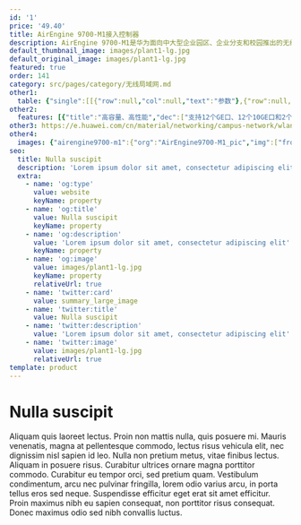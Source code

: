 ```yaml
---
id: '1'
price: '49.40'
title: AirEngine 9700-M1接入控制器
description: AirEngine 9700-M1是华为面向中大型企业园区、企业分支和校园推出的无线接入控制器（Access controller），最大可管理2048个AP，转发能力最高120Gbps。配合华为全系列802.11ac/802.11ax无线接入点，可组建中大型园区网络、企业办公网络、无线城域网络、热点覆盖等应用环境。
default_thumbnail_image: images/plant1-lg.jpg
default_original_image: images/plant1-lg.jpg
featured: true
order: 141
category: src/pages/category/无线局域网.md
other1: 
  table: {"single":[[{"row":null,"col":null,"text":"参数"},{"row":null,"col":null,"text":"AirEngine 9700-M1"}],[{"row":null,"col":null,"text":"端口"},{"row":null,"col":null,"text":"12 x GE + 12 x 10GE + 2 x 40GE（其中1个40G和4个10G互斥）"}],[{"row":null,"col":null,"text":"电源"},{"row":null,"col":null,"text":"1+1 AC"}],[{"row":null,"col":null,"text":"转发能力"},{"row":null,"col":null,"text":"120Gbps (直接转发)\n60Gbps (隧道转发)"}],[{"row":null,"col":null,"text":"最大可管理AP的数量"},{"row":null,"col":null,"text":"2048"}],[{"row":null,"col":null,"text":"最大可接入用户数"},{"row":null,"col":null,"text":"32768"}],[{"row":null,"col":null,"text":"AP与AC间的组网方式"},{"row":null,"col":null,"text":"支持L2/L3层网络拓扑"}],[{"row":null,"col":null,"text":"转发模式"},{"row":null,"col":null,"text":"支持直接转发/隧道转发"}],[{"row":null,"col":null,"text":"AC冗余备份"},{"row":null,"col":null,"text":"支持1+1热备/N+1备份方式"}],[{"row":null,"col":null,"text":"无线协议"},{"row":null,"col":null,"text":"802.11 a/b/g/n/ac/ac wave2/ax"}]]}
other2:
  features: [{"title":"高容量、高性能","dec":["支持12个GE口、12个10GE口和2个40G口，提供120Gbps的转发能力，可管理2048个AP"]},{"title":"使用灵活","dec":["灵活的数据转发方式，支持直接转发、隧道转发； 灵活的用户权限控制，提供基于用户和角色的访问控制策略控制能力"]},{"title":"网络运维方式丰富","dec":["丰富的网络运维方式，可通过网管eSight、WEB网管、命令行（CLI）进行维护"]}]
other3: https://e.huawei.com/cn/material/networking/campus-network/wlan/436dee3f2c7d4e22b3ca5f0bdce9b5c1
other4:
  images: {"airengine9700-m1":{"org":"AirEngine9700-M1_pic","img":["front.png","front_left.png","front_right.png","front_top.png","left.png","rear.png","rear_top.png","right.png"]}}
seo:
  title: Nulla suscipit
  description: 'Lorem ipsum dolor sit amet, consectetur adipiscing elit'
  extra:
    - name: 'og:type'
      value: website
      keyName: property
    - name: 'og:title'
      value: Nulla suscipit
      keyName: property
    - name: 'og:description'
      value: 'Lorem ipsum dolor sit amet, consectetur adipiscing elit'
      keyName: property
    - name: 'og:image'
      value: images/plant1-lg.jpg
      keyName: property
      relativeUrl: true
    - name: 'twitter:card'
      value: summary_large_image
    - name: 'twitter:title'
      value: Nulla suscipit
    - name: 'twitter:description'
      value: 'Lorem ipsum dolor sit amet, consectetur adipiscing elit'
    - name: 'twitter:image'
      value: images/plant1-lg.jpg
      relativeUrl: true
template: product
---
```


# Nulla suscipit

Aliquam quis laoreet lectus. Proin non mattis nulla, quis posuere mi. Mauris venenatis, magna at pellentesque commodo, lectus risus vehicula elit, nec dignissim nisl sapien id leo. Nulla non pretium metus, vitae finibus lectus. Aliquam in posuere risus. Curabitur ultrices ornare magna porttitor commodo. Curabitur eu tempor orci, sed pretium quam. Vestibulum condimentum, arcu nec pulvinar fringilla, lorem odio varius arcu, in porta tellus eros sed neque. Suspendisse efficitur eget erat sit amet efficitur. Proin maximus nibh eu sapien consequat, non porttitor risus consequat. Donec maximus odio sed nibh convallis luctus.